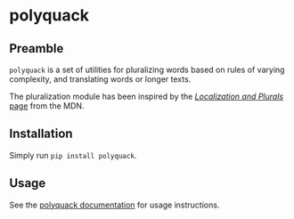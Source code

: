 # polyquack

## Preamble

`polyquack` is a set of utilities for pluralizing words based on rules of varying complexity, and translating words or longer texts.

The pluralization module has been inspired by the [*Localization and Plurals* page](https://developer.mozilla.org/en-US/docs/Mozilla/Localization/Localization_and_Plurals) from the MDN.

## Installation

Simply run `pip install polyquack`.

## Usage

See the [polyquack documentation](https://patryk-media.gitlab.io/polyquack/docs/) for usage instructions.
